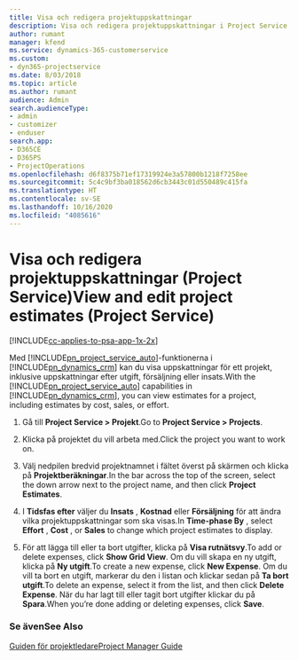 ```yaml
---
title: Visa och redigera projektuppskattningar
description: Visa och redigera projektuppskattningar i Project Service Automation
author: rumant
manager: kfend
ms.service: dynamics-365-customerservice
ms.custom:
- dyn365-projectservice
ms.date: 8/03/2018
ms.topic: article
ms.author: rumant
audience: Admin
search.audienceType:
- admin
- customizer
- enduser
search.app:
- D365CE
- D365PS
- ProjectOperations
ms.openlocfilehash: d6f8375b71ef17319924e3a57800b1218f7258ee
ms.sourcegitcommit: 5c4c9bf3ba018562d6cb3443c01d550489c415fa
ms.translationtype: HT
ms.contentlocale: sv-SE
ms.lasthandoff: 10/16/2020
ms.locfileid: "4085616"
---
```

# <a name="view-and-edit-project-estimates-project-service"></a><span data-ttu-id="62b7e-103">Visa och redigera projektuppskattningar (Project Service)</span><span class="sxs-lookup"><span data-stu-id="62b7e-103">View and edit project estimates (Project Service)</span></span>

[!INCLUDE[cc-applies-to-psa-app-1x-2x](../includes/cc-applies-to-psa-app-1x-2x.md)]

<span data-ttu-id="62b7e-104">Med [!INCLUDE[pn_project_service_auto](../includes/pn-project-service-auto.md)]-funktionerna i [!INCLUDE[pn_dynamics_crm](../includes/pn-dynamics-crm.md)] kan du visa uppskattningar för ett projekt, inklusive uppskattningar efter utgift, försäljning eller insats.</span><span class="sxs-lookup"><span data-stu-id="62b7e-104">With the [!INCLUDE[pn_project_service_auto](../includes/pn-project-service-auto.md)] capabilities in [!INCLUDE[pn_dynamics_crm](../includes/pn-dynamics-crm.md)], you can view estimates for a project, including estimates by cost, sales, or effort.</span></span>  
  
1.  <span data-ttu-id="62b7e-105">Gå till **Project Service > Projekt**.</span><span class="sxs-lookup"><span data-stu-id="62b7e-105">Go to **Project Service > Projects**.</span></span>  
  
2.  <span data-ttu-id="62b7e-106">Klicka på projektet du vill arbeta med.</span><span class="sxs-lookup"><span data-stu-id="62b7e-106">Click the project you want to work on.</span></span>  
  
3.  <span data-ttu-id="62b7e-107">Välj nedpilen bredvid projektnamnet i fältet överst på skärmen och klicka på **Projektberäkningar**.</span><span class="sxs-lookup"><span data-stu-id="62b7e-107">In the bar across the top of the screen, select the down arrow next to the project name, and then click **Project Estimates**.</span></span>  
  
4.  <span data-ttu-id="62b7e-108">I **Tidsfas efter** väljer du **Insats** , **Kostnad** eller **Försäljning** för att ändra vilka projektuppskattningar som ska visas.</span><span class="sxs-lookup"><span data-stu-id="62b7e-108">In **Time-phase By** , select **Effort** , **Cost** , or **Sales** to change which project estimates to display.</span></span>  
  
5.  <span data-ttu-id="62b7e-109">För att lägga till eller ta bort utgifter, klicka på **Visa rutnätsvy**.</span><span class="sxs-lookup"><span data-stu-id="62b7e-109">To add or delete expenses, click **Show Grid View**.</span></span> <span data-ttu-id="62b7e-110">Om du vill skapa en ny utgift, klicka på **Ny utgift**.</span><span class="sxs-lookup"><span data-stu-id="62b7e-110">To create a new expense, click **New Expense**.</span></span> <span data-ttu-id="62b7e-111">Om du vill ta bort en utgift, markerar du den i listan och klickar sedan på **Ta bort utgift**.</span><span class="sxs-lookup"><span data-stu-id="62b7e-111">To delete an expense, select it from the list, and then click **Delete Expense**.</span></span> <span data-ttu-id="62b7e-112">När du har lagt till eller tagit bort utgifter klickar du på **Spara**.</span><span class="sxs-lookup"><span data-stu-id="62b7e-112">When you’re done adding or deleting expenses, click **Save**.</span></span>  
  
### <a name="see-also"></a><span data-ttu-id="62b7e-113">Se även</span><span class="sxs-lookup"><span data-stu-id="62b7e-113">See Also</span></span>  
 [<span data-ttu-id="62b7e-114">Guiden för projektledare</span><span class="sxs-lookup"><span data-stu-id="62b7e-114">Project Manager Guide</span></span>](../psa/project-manager-guide.md)
